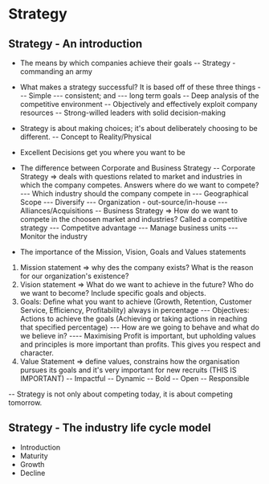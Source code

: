 # Strategy

## Strategy - An introduction

- The means by which companies achieve their goals
-- Strategy - commanding an army

- What makes a strategy successful? It is based off of these three things
--- Simple
--- consistent; and
--- long term goals
-- Deep analysis of the competitive environment
-- Objectively and effectively exploit company resources
-- Strong-willed leaders with solid decision-making

- Strategy is about making choices; it's about deliberately choosing to be different.
-- Concept to Reality/Physical

- Excellent Decisions get you where you want to be

- The difference between Corporate and Business Strategy
-- Corporate Strategy => deals with questions related to market and industries in which the company competes. Answers where do we want to compete?
--- Which industry should the company compete in
--- Geographical Scope
--- Diversify
--- Organization - out-source/in-house
--- Alliances/Acquisitions
-- Business Strategy => How do we want to compete in the choosen market and industries? Called a competitive strategy
--- Competitve advantage
--- Manage business units
--- Monitor the industry

- The importance of the Mission, Vision, Goals and Values statements

1. Mission statement => why des the company exists? What is the reason for our organization's existence?
2. Vision statement => What do we want to achieve in the future? Who do we want to become? Include specific goals and objects.
3. Goals: Define what you want to achieve (Growth, Retention, Customer Service, Efficiency, Profitability) always in percentage
--- Objectives: Actions to achieve the goals (Achieving or taking actions in reaching that specified percentage)
--- How are we going to behave and what do we believe in?
---- Maximising Profit is important, but upholding values and principles is more important than profits. This gives you respect and character.
4. Value Statement => define values, constrains how the organisation pursues its goals and it's very important for new recruits (THIS IS IMPORTANT)
-- Impactful
-- Dynamic
-- Bold
-- Open
-- Responsible

-- Strategy is not only about competing today, it is about competing tomorrow.

## Strategy - The industry life cycle model

- Introduction
- Maturity
- Growth
- Decline
